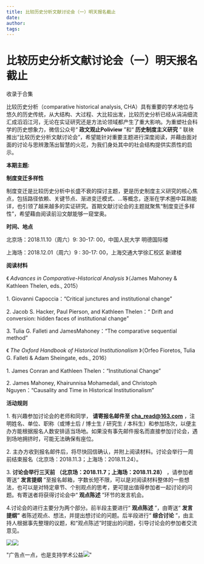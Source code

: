 ```yaml
---
title: 比较历史分析文献讨论会（一）明天报名截止
date: 
author: 
tags: 
---
```

# 比较历史分析文献讨论会（一）明天报名截止


收录于合集

比较历史分析（comparative historical analysis,
CHA）具有重要的学术地位与悠久的历史传统，从大结构、大过程、大比较出发，比较历史分析已经从涓涓细流汇成滔滔江河，无论在实证研究还是方法论领域都产生了重大影响。为重塑社会科学的历史想象力，微信公众号“
**政文观止Poliview** ”和“ **历史制度主义研究** ”
联袂推出“比较历史分析文献讨论会”，希望能针对重要主题进行深度阅读，并藉由面对面的讨论与思辨激荡出智慧的火花，为我们身处其中的社会结构提供实质性的启示。

  

 **本期主题:**

 **制度变迁多样性**

  

制度变迁是比较历史分析中长盛不衰的探讨主题，更是历史制度主义研究的核心焦点，包括路径依赖、关键节点、渐进变迁模式、...等概念，逐渐在学术圈中耳熟能详，也引领了越来越多的实证研究。首期文献讨论会的主题就聚焦“制度变迁多样性”，希望藉由阅读前沿文献能够一窥堂奥。

  

 **时间、地点**

  

北京场：2018.11.10（周六）9: 30-17: 00，中国人民大学 明德国际楼

上海场：2018.12.01（周六）9 : 30-17: 00，上海交通大学徐汇校区 新建楼

  

 **阅读材料**

  

《 _Advances in Comparative-Historical Analysis_ 》（James Mahoney & Kathleen
Thelen, eds., 2015）

1\. Giovanni Capoccia：“Critical junctures and institutional change”

2\. Jacob S. Hacker, Paul Pierson, and Kathleen Thelen：“ Drift and conversion:
hidden faces of institutional change”

3\. Tulia G. Falleti and JamesMahoney：“The comparative sequential method”

《 _The Oxford Handbook of Historical Institutionalism_ 》（Orfeo Fioretos, Tulia
G. Falleti & Adam Sheingate, eds., 2016）

1\. James Conran and Kathleen Thelen：“Institutional Change”

2\. James Mahoney, Khairunnisa Mohamedali, and Christoph Nguyen：“Causality and
Time in Historical Institutionalism”

  

 **活动规则**

  

1\. 有兴趣参加讨论会的老师和同学， **请寄报名邮件至** **cha_read@163.com** ，注明姓名、单位、职称（或博士后 / 博士生 /
研究生 / 本科生）和参加场次，以便主办方能根据报名人数安排适当场地。如果没有事先邮件报名而直接参加讨论会，遇到场地拥挤时，可能无法确保有座位。

  

2\. 主办方收到报名邮件后，将尽快回信确认，并附上阅读材料。讨论会举行一周前结束报名（北京场：2018.11.3；上海场：2018.11.24）。

  

3\. **讨论会举行三天前** **（北京场：2018.11.7；上海场：2018.11.28）** ，请参加者寄送“ **发言提纲**
”至报名邮箱，字数长短不限，可以是对阅读材料整体的一些想法，也可以是对特定章节、个别观点的思考，更可提出值得参加者一起讨论的问题。有寄送者将获得讨论会中“
**观点陈述** ”环节的发言机会。

  

4.讨论会的进行主要分为两个部分。前半段主要进行“ **观点陈述** ”，由寄送“ **发言提纲”** 者陈述观点、想法，并提出想讨论的问题。后半段进行“
**综合讨论** ”，由主持人根据事先整理的议题，和“观点陈述”时提出的问题，引导讨论会的参加者交流意见。

![](/images/501/2.jpeg)![](/images/501/3.jpeg)

"广告点一点，也是支持学术公益![](/images/501/4.png)"

